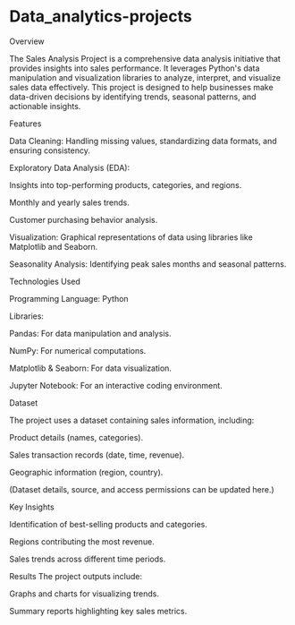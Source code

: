 # Data_analytics-projects
Overview

The Sales Analysis Project is a comprehensive data analysis initiative that provides insights into sales performance. It leverages Python's data manipulation and visualization libraries to analyze, interpret, and visualize sales data effectively. This project is designed to help businesses make data-driven decisions by identifying trends, seasonal patterns, and actionable insights.

Features

Data Cleaning: Handling missing values, standardizing data formats, and ensuring consistency.

Exploratory Data Analysis (EDA):

Insights into top-performing products, categories, and regions.

Monthly and yearly sales trends.

Customer purchasing behavior analysis.

Visualization: Graphical representations of data using libraries like Matplotlib and Seaborn.

Seasonality Analysis: Identifying peak sales months and seasonal patterns.

Technologies Used

Programming Language: Python

Libraries:

Pandas: For data manipulation and analysis.

NumPy: For numerical computations.

Matplotlib & Seaborn: For data visualization.

Jupyter Notebook: For an interactive coding environment.

Dataset

The project uses a dataset containing sales information, including:

Product details (names, categories).

Sales transaction records (date, time, revenue).

Geographic information (region, country).

(Dataset details, source, and access permissions can be updated here.)

Key Insights

Identification of best-selling products and categories.

Regions contributing the most revenue.

Sales trends across different time periods.

Results
The project outputs include:

Graphs and charts for visualizing trends.

Summary reports highlighting key sales metrics.
